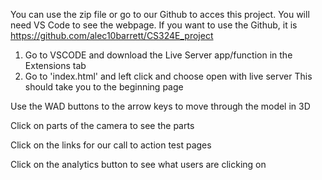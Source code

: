 You can use the zip file or go to our Github to acces this project. You will need VS Code to see the webpage.
If you want to use the Github, it is https://github.com/alec10barrett/CS324E_project


1. Go to VSCODE and download the Live Server app/function in the Extensions tab
2. Go to 'index.html' and left click and choose open with live server
    This should take you to the beginning page

Use the WAD buttons to the arrow keys to move through the model in 3D

Click on parts of the camera to see the parts 

Click on the links for our call to action test pages

Click on the analytics button to see what users are clicking on 

